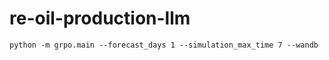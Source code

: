 # re-oil-production-llm

```
python -m grpo.main --forecast_days 1 --simulation_max_time 7 --wandb
```